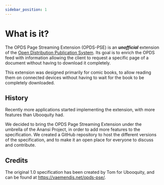 ```yaml
---
sidebar_position: 1
---
```


# What is it?

The OPDS Page Streaming Extension (OPDS-PSE) is an **_unofficial_** extension of
the [Open Distribution Publication System](https://specs.opds.io/opds-1.2). Its goal is to enrich the OPDS feed with
information allowing the client to request a specific page of a document without having to download it completely.

This extension was designed primarily for comic books, to allow reading them on connected devices without having to wait
for the book to be completely downloaded.

## History

Recently more applications started implementing the extension, with more features than Ubooquity had.

We decided to bring the OPDS Page Streaming Extension under the umbrella of the Anansi Project, in order to add more
features to the specification. We created a GitHub repository to host the different versions of the specification, and
to make it an open place for everyone to discuss and contribute.

## Credits

The original 1.0 specification has been created by Tom for Ubooquity, and can be found
at https://vaemendis.net/opds-pse/.

